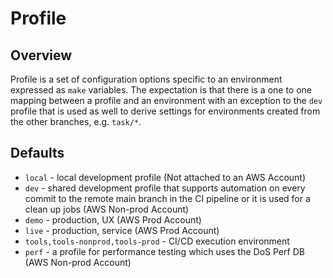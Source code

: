 # Profile

## Overview

Profile is a set of configuration options specific to an environment expressed as `make` variables. The expectation is that there is a one to one mapping between a profile and an environment with an exception to the `dev` profile that is used as well to derive settings for environments created from the other branches, e.g. `task/*`.

## Defaults

* `local` - local development profile (Not attached to an AWS Account)
* `dev` - shared development profile that supports automation on every commit to the remote main branch in the CI pipeline or it is used for a clean up jobs (AWS Non-prod Account)
* `demo` - production, UX (AWS Prod Account)
* `live` - production, service (AWS Prod Account)
* `tools,tools-nonprod,tools-prod` - CI/CD execution environment
* `perf` - a profile for performance testing which uses the DoS Perf DB (AWS Non-prod Account)
